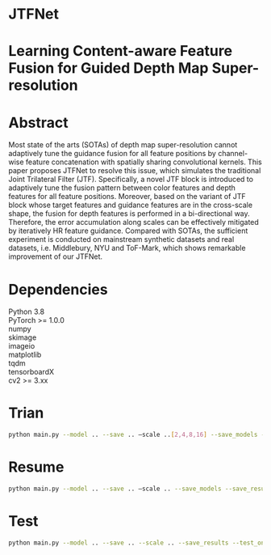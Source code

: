 # JTFNet
# Learning Content-aware Feature Fusion for Guided Depth Map Super-resolution
# Abstract
Most state of the arts (SOTAs) of depth map super-resolution cannot adaptively tune the guidance fusion for all feature positions by channel-wise feature concatenation with spatially sharing convolutional kernels. This paper proposes JTFNet to resolve this issue, which simulates the traditional Joint Trilateral Filter (JTF). Specifically, a novel JTF block is introduced to adaptively tune the fusion pattern between color features and depth features for all feature positions. Moreover, based on the variant of JTF block whose target features and guidance features are in the cross-scale shape, the fusion for depth features is performed in a bi-directional way. Therefore, the error accumulation along scales can be effectively mitigated by iteratively HR feature guidance. Compared with SOTAs, the sufficient experiment is conducted on mainstream synthetic datasets and real datasets, i.e. Middlebury, NYU and ToF-Mark, which shows remarkable improvement of our JTFNet.

# Dependencies
Python 3.8  
PyTorch >= 1.0.0  
numpy  
skimage  
imageio  
matplotlib  
tqdm  
tensorboardX  
cv2 >= 3.xx   

# Trian
```Bash 
python main.py --model .. --save .. –scale ..[2,4,8,16] --save_models --save_results --batch_size .. --data_test ..
```

# Resume
```Bash 
python main.py --model .. --save .. –scale .. --save_models --save_results --batch_size .. --load .. --resume ..
```

# Test
```Bash
python main.py --model .. --save .. --scale .. --save_results --test_only --pre_train .. --date_test ..
```
